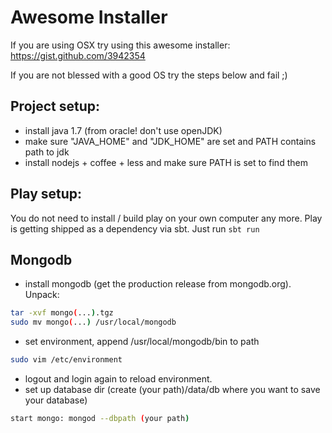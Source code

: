 # Awesome Installer
If you are using OSX try using this awesome installer:
https://gist.github.com/3942354

If you are not blessed with a good OS try the steps below and fail ;)


## Project setup:
- install java 1.7 (from oracle! don't use openJDK)
- make sure "JAVA_HOME" and "JDK_HOME" are set and PATH contains path to jdk
- install nodejs + coffee + less and make sure PATH is set to find them 

## Play setup:
You do not need to install / build play on your own computer any more. Play is getting shipped as a dependency via sbt. Just run `sbt run`

## Mongodb
- install mongodb (get the production release from mongodb.org). Unpack:

```bash
tar -xvf mongo(...).tgz
sudo mv mongo(...) /usr/local/mongodb
```

- set environment, append /usr/local/mongodb/bin to path

```bash
sudo vim /etc/environment
```

- logout and login again to reload environment.
- set up database dir (create (your path)/data/db where you want to save your database)

```bash	
start mongo: mongod --dbpath (your path)
```
